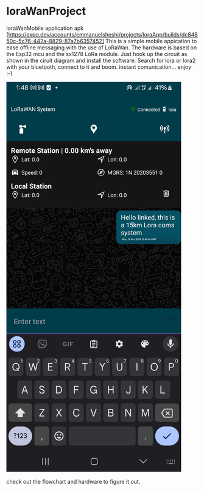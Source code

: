 # loraWanProject
loraWanMobile application apk [https://expo.dev/accounts/emmanuelsheshi/projects/loraApp/builds/dc84850c-5c76-442a-8829-87a7b6357452]
This is a simple mobile appication to ease offline messaging with the use of LoRaWan. The hardware is based on the Esp32 mcu and the sx1278 LoRa module. Just hook up the circuit as shown in the ciruit diagram and install the software. Search for lora or lora2 with your bluetooth, connect to it and boom. instant comunication...
enjoy  :-) 



![alt text](https://github.com/emmanuelsheshi/loraWanProject/blob/a5143ad0e19b1c31436993a4b3ddaee81bd84186/Screenshot_20241216_134855_loraApp.jpg)


check out the flowchart and hardware to figure it out.
